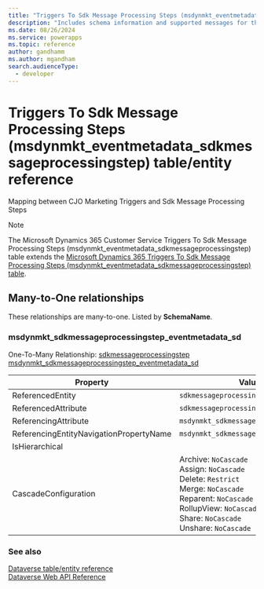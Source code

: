 ```yaml
---
title: "Triggers To Sdk Message Processing Steps (msdynmkt_eventmetadata_sdkmessageprocessingstep) table/entity reference (Microsoft Dynamics 365 Customer Service)"
description: "Includes schema information and supported messages for the Triggers To Sdk Message Processing Steps (msdynmkt_eventmetadata_sdkmessageprocessingstep) table/entity with Microsoft Dynamics 365 Customer Service."
ms.date: 08/26/2024
ms.service: powerapps
ms.topic: reference
author: gandhamm
ms.author: mgandham
search.audienceType: 
  - developer
---
```


# Triggers To Sdk Message Processing Steps (msdynmkt_eventmetadata_sdkmessageprocessingstep) table/entity reference

Mapping between CJO Marketing Triggers and Sdk Message Processing Steps

> [!NOTE]
> The Microsoft Dynamics 365 Customer Service Triggers To Sdk Message Processing Steps (msdynmkt_eventmetadata_sdkmessageprocessingstep) table extends the [Microsoft Dynamics 365 Triggers To Sdk Message Processing Steps (msdynmkt_eventmetadata_sdkmessageprocessingstep) table](/dynamics365/developer/entities/msdynmkt_eventmetadata_sdkmessageprocessingstep).




## Many-to-One relationships

These relationships are many-to-one. Listed by **SchemaName**.

### <a name="BKMK_msdynmkt_sdkmessageprocessingstep_eventmetadata_sd"></a> msdynmkt_sdkmessageprocessingstep_eventmetadata_sd

One-To-Many Relationship: [sdkmessageprocessingstep msdynmkt_sdkmessageprocessingstep_eventmetadata_sd](sdkmessageprocessingstep.md#BKMK_msdynmkt_sdkmessageprocessingstep_eventmetadata_sd)

|Property|Value|
|---|---|
|ReferencedEntity|`sdkmessageprocessingstep`|
|ReferencedAttribute|`sdkmessageprocessingstepid`|
|ReferencingAttribute|`msdynmkt_sdkmessageprocessingstepid`|
|ReferencingEntityNavigationPropertyName|`msdynmkt_sdkmessageprocessingstepId`|
|IsHierarchical||
|CascadeConfiguration|Archive: `NoCascade`<br />Assign: `NoCascade`<br />Delete: `Restrict`<br />Merge: `NoCascade`<br />Reparent: `NoCascade`<br />RollupView: `NoCascade`<br />Share: `NoCascade`<br />Unshare: `NoCascade`|



### See also

[Dataverse table/entity reference](../about-entity-reference.md)  
[Dataverse Web API Reference](/power-apps/developer/data-platform/webapi/reference/about)   

